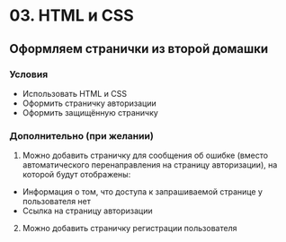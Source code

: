 # 03. HTML и CSS

## Оформляем странички из второй домашки

### Условия

- Использовать HTML и CSS
- Оформить страничку авторизации
- Оформить защищённую страничку

### Дополнительно (при желании)

1. Можно добавить страничку для сообщения об ошибке (вместо автоматического перенаправления на страницу авторизации), на которой будут отображены:

  - Информация о том, что доступа к запрашиваемой странице у пользователя нет
  - Ссылка на страницу авторизации

2. Можно добавить страничку регистрации пользователя
